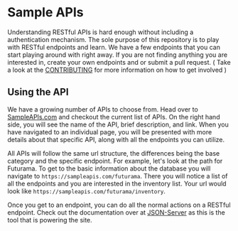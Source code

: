 # Sample APIs

Understanding RESTful APIs is hard enough without including a authentication mechanism. The sole purpose of this repository is to play with RESTful endpoints and learn. We have a few endpoints that you can start playing around with right away. If you are not finding anything you are interested in, create your own endpoints and or submit a pull request. ( Take a look at the [CONTRIBUTING](https://github.com/jermbo/SampleAPIs/blob/master/CONTRIBUTING.md) for more information on how to get involved )

## Using the API

We have a growing number of APIs to choose from. Head over to [SampleAPIs.com](https://sampleapis.com) and checkout the current list of APIs. On the right hand side, you will see the name of the API, brief description, and link. When you have navigated to an individual page, you will be presented with more details about that specific API, along with all the endpoints you can utilize.

All APIs will follow the same url structure, the differences being the base category and the specific endpoint. For example, let's look at the path for Futurama. To get to the basic information about the database you will navigate to `https://sampleapis.com/futurama`. There you will notice a list of all the endpoints and you are interested in the inventory list. Your url would look like `https://sampleapis.com/futurama/inventory`.

Once you get to an endpoint, you can do all the normal actions on a RESTful endpoint. Check out the documentation over at [JSON-Server](https://github.com/typicode/json-server) as this is the tool that is powering the site.
